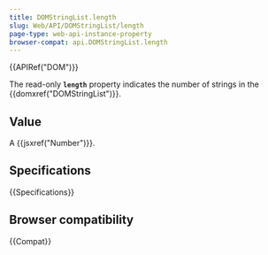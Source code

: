 ```yaml
---
title: DOMStringList.length
slug: Web/API/DOMStringList/length
page-type: web-api-instance-property
browser-compat: api.DOMStringList.length
---
```


{{APIRef("DOM")}}

The read-only **`length`** property indicates the number of strings in the {{domxref("DOMStringList")}}.

## Value

A {{jsxref("Number")}}.

## Specifications

{{Specifications}}

## Browser compatibility

{{Compat}}
